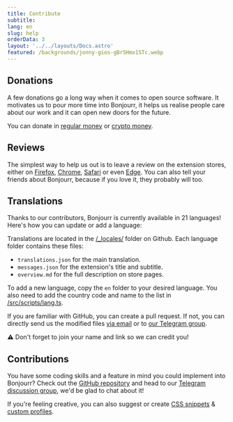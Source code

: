 ```yaml
---
title: Contribute
subtitle:
lang: en
slug: help
orderData: 3
layout: '../../layouts/Docs.astro'
featured: /backgrounds/jonny-gios-gBr5Hmx1STc.webp
---
```


## Donations

A few donations go a long way when it comes to open source software. It motivates us to pour more time into Bonjourr, it helps us realise people care about our work and it can open new doors for the future.

You can donate in [regular money](https://ko-fi.com/bonjourr) or [crypto money](https://commerce.coinbase.com/checkout/095cc203-130d-4e56-9716-3aa10a202d9b).

## Reviews

The simplest way to help us out is to leave a review on the extension stores, either on [Firefox](https://addons.mozilla.org/fr/firefox/addon/bonjourr-startpage/), [Chrome](https://chrome.google.com/webstore/detail/bonjourr-%C2%B7-minimalist-lig/dlnejlppicbjfcfcedcflplfjajinajd?hl=fr&authuser=0), [Safari](https://apps.apple.com/fr/app/bonjourr-startpage/id1615431236) or even [Edge](https://microsoftedge.microsoft.com/addons/detail/bonjourr/dehmmlejmefjphdeoagelkpaoolicmid). You can also tell your friends about Bonjourr, because if you love it, they probably will too.

## Translations

Thanks to our contributors, Bonjourr is currently available in 21 languages! Here's how you can update or add a language:

Translations are located in the [/\_locales/](https://github.com/victrme/Bonjourr/tree/master/_locales) folder on Github. Each language folder contains these files:

-   `translations.json` for the main translation.
-   `messages.json` for the extension's title and subtitle.
-   `overview.md` for the full description on store pages.

To add a new language, copy the `en` folder to your desired language. You also need to add the country code and name to the list in [/src/scripts/lang.ts](https://github.com/victrme/Bonjourr/blob/master/src/scripts/lang.ts).

If you are familiar with GitHub, you can create a pull request. If not, you can directly send us the modified files [via email](mailto:bonjourr.app@protonmail.com) or to [our Telegram group](https://t.me/BonjourrStartpage).

⚠️ Don't forget to join your name and link so we can credit you!

## Contributions

You have some coding skills and a feature in mind you could implement into Bonjourr? Check out the [GitHub repository](https://github.com/victrme/Bonjourr/) and head to our [Telegram discussion group](https://t.me/BonjourrStartpage), we'd be glad to chat about it!

If you're feeling creative, you can also suggest or create [CSS snippets](https://bonjourr.fr/css-snippet) & [custom profiles](https://bonjourr.fr/profiles).
